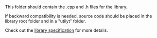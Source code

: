 This folder should contain the .cpp and .h files for the library. 

If backward compatibility is needed, source code should be placed in the library root folder and in a "utilyt" folder. 

Check out the [library specification](https://github.com/arduino/Arduino/wiki/Arduino-IDE-1.5:-Library-specification) for more details. 
